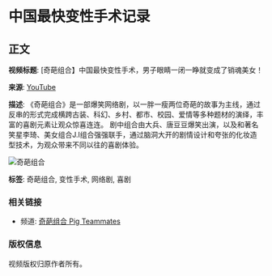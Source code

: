 # 中国最快变性手术记录

## 正文
**视频标题**: [奇葩组合】中国最快变性手术，男子眼睛一闭一睁就变成了销魂美女！

**来源**: [YouTube](https://www.youtube.com/watch?v=FrG-McmRrgE)

**描述**: 《奇葩组合》是一部爆笑网络剧，以一胖一瘦两位奇葩的故事为主线，通过反串的形式完成横跨古装、科幻、乡村、都市、校园、爱情等多种题材的演绎，丰富的喜剧元素让观众惊喜连连。 剧中组合由大兵、唐豆豆爆笑出演，以及和著名笑星李琦、美女组合J.I组合强强联手，通过脑洞大开的剧情设计和夸张的化妆造型技术，为观众带来不同以往的喜剧体验。

![奇葩组合](https://i.ytimg.com/an/bz9H3qZPTyc61f5QP9HyDA/featured_channel.jpg?v=598d2587)

**标签**: 奇葩组合, 变性手术, 网络剧, 喜剧

### 相关链接
- 频道: [奇葩组合 Pig Teammates](https://www.youtube.com/channel/UCbz9H3qZPTyc61f5QP9HyDA)

### 版权信息
视频版权归原作者所有。